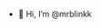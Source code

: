 - 👋 Hi, I’m @mrblinkk

<!---
mrblinkk/mrblinkk is a ✨ special ✨ repository because its `README.md` (this file) appears on your GitHub profile.
You can click the Preview link to take a look at your changes.
--->
